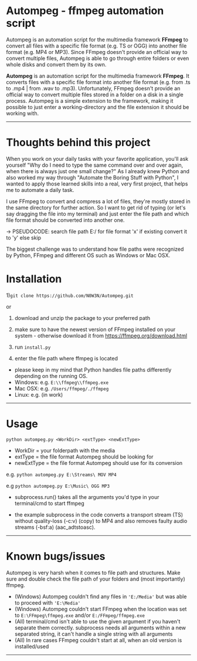 Autompeg - ffmpeg automation script 
==================
Autompeg is an automation script for the multimedia framework **FFmpeg** to convert all files with a specific file format
(e.g. TS or OGG) into another file format (e.g. MP4 or MP3).
Since FFmpeg doesn't provide an official way to convert multiple files, Autompeg is able to go through entire folders or
even whole disks and convert them by its own.

**Autompeg** is an automation script for the multimedia framework **FFmpeg**.
It converts files with a specific file format into another file format (e.g. from .ts to .mp4 | from .wav to .mp3).
Unfortunately, FFmpeg doesn't provide an official way to convert multiple files stored in a folder on a disk in a single process.
Autompeg is a simple extension to the framework, making it possible to just enter a working-directory and the file extension
it should be working with.

--------------------------------
# Thoughts behind this project

When you work on your daily tasks with your favorite application, you'll ask yourself 
"Why do I need to type the same command over and over again, when there is always just one small change?"
As I already knew Python and also worked my way through "Automate the Boring Stuff with Python", 
I wanted to apply those learned skills into a real, very first project, that helps me to automate a daily task.

I use FFmpeg to convert and compress a lot of files, they're mostly stored in the same directory for further action. 
So I want to get rid of typing (or let's say dragging the file into my terminal)
and just enter the file path and which file format should be converted into another one.

 -> PSEUDOCODE: 
 search file path E:/ for file format 'x' 
    if existing convert it to 'y' 
    else skip
 
  
The biggest challenge was to understand how file paths were recognized by Python, FFmpeg and different OS such as Windows or Mac OSX.

# Installation

1)`git clone https://github.com/N0W3N/Autompeg.git`

or

1) download and unzip the package to your preferred path

2) make sure to have the newest version of FFmpeg installed on your system - otherwise download it from https://ffmpeg.org/download.html

3) run `install.py`

4) enter the file path where ffmpeg is located 
* please keep in my mind that Python handles file paths differently depending on the running OS.
* Windows: e.g. `E:\\ffmpeg\\ffmpeg.exe`
* Mac OSX: e.g. `/Users/ffmpeg/./ffmpeg`
* Linux: e.g. (in work)
--------------------------------
# Usage

`python autompeg.py <WorkDir> <extType> <newExtType>`

* WorkDir = your folderpath with the media
* extType = the file format Autompeg should be looking for
* newExtType = the file format Autompeg should use for its conversion

e.g. `python autompeg.py E:\Streams\ MOV MP4`

e.g  `python autompeg.py E:\Music\ OGG MP3`

* subprocess.run() takes all the arguments you'd type in your terminal/cmd to start ffmpeg

* the example subprocess in the code converts a transport stream (TS) without quality-loss (-c:v) (copy) to MP4 and also removes faulty audio streams (-bsf:a) (aac_adtstoasc).
--------------------------------
# Known bugs/issues

Autompeg is very harsh when it comes to file path and structures.
Make sure and double check the file path of your folders and (most importantly) ffmpeg.

* (Windows) Autompeg couldn't find any files in `'E:/Media'` but was able to proceed with `'E:\Media'`
* (Windows) Autompeg couldn't start FFmpeg when the location was set to `E:\FFmpeg\ffmpeg.exe` and/or `E:/FFmpeg/ffmpeg.exe`
* (All) terminal/cmd isn't able to use the given argument if you haven't separate them correctly. subprocess needs all arguments within a new separated string, it can't handle a single string with all arguments
* (All) In rare cases FFmpeg couldn't start at all, when an old version is installed/used
--------------------------------
